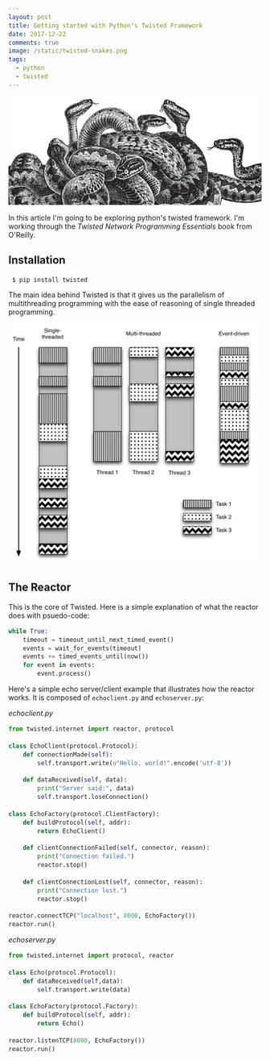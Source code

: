```yaml
---
layout: post
title: Getting started with Python's Twisted Framework
date: 2017-12-22
comments: true
image: /static/twisted-snakes.png
tags:
  - python
  - twisted
---
```


![png](/static/twisted-snakes.png)

In this article I'm going to be exploring python's twisted framework. I'm working through the _Twisted Network Programming Essentials_ book from O'Reilly.

## Installation

```
 $ pip install twisted
```

The main idea behind Twisted is that it gives us the parallelism of multithreading programming with the ease of reasoning of single threaded programming.

![png](/static/event-driven.jpg)

## The Reactor

This is the core of Twisted. Here is a simple explanation of what the reactor does with psuedo-code:

```python
while True:
    timeout = timeout_until_next_timed_event()
    events = wait_for_events(timeout)
    events += timed_events_until(now())
    for event in events:
        event.process()
```

Here's a simple echo server/client example that illustrates how the reactor works. It is composed of `echoclient.py` and `echoserver.py`:

_echoclient.py_

```python
from twisted.internet import reactor, protocol

class EchoClient(protocol.Protocol):
    def connectionMade(self):
        self.transport.write(u"Hello, world!".encode('utf-8'))

    def dataReceived(self, data):
        print("Server said:", data)
        self.transport.loseConnection()

class EchoFactory(protocol.ClientFactory):
    def buildProtocol(self, addr):
        return EchoClient()

    def clientConnectionFailed(self, connector, reason):
        print("Connection failed.")
        reactor.stop()

    def clientConnectionLost(self, connector, reason):
        print("Connection lost.")
        reactor.stop()

reactor.connectTCP("localhost", 8000, EchoFactory())
reactor.run()
```

_echoserver.py_

```python
from twisted.internet import protocol, reactor

class Echo(protocol.Protocol):
    def dataReceived(self,data):
        self.transport.write(data)

class EchoFactory(protocol.Factory):
    def buildProtocol(self, addr):
        return Echo()

reactor.listenTCP(8000, EchoFactory())
reactor.run()
```
